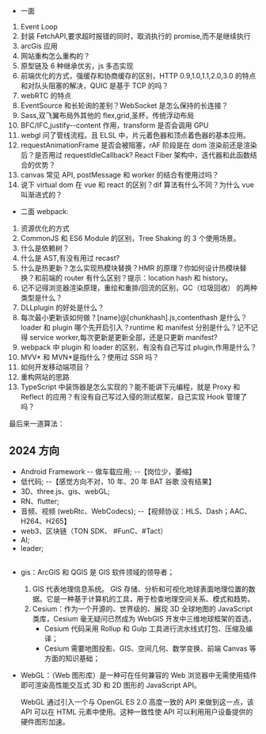 - 一面

1. Event Loop
2. 封装 FetchAPI,要求超时报错的同时，取消执行的 promise,而不是继续执行
3. arcGis 应用
4. 网站重构怎么重构的？
5. 原型链及 6 种继承优劣，js 多态实现
6. 前端优化的方式，强缓存和协商缓存的区别，HTTP 0.9,1.0,1.1,2.0,3.0 的特点和对队头阻塞的解决，QUIC 是基于 TCP 的吗？
7. webRTC 的特点
8. EventSource 和长轮询的差别？WebSocket 是怎么保持的长连接？
9. Sass,双飞翼布局外其他的 flex,grid,圣杯，传统浮动布局
10. BFC/IFC,justify--content 作用，transform 是否会调用 GPU
11. webgl 问了管线流程。且 ELSL 中，片元着色器和顶点着色器的基本应用。
12. requestAnimationFrame 是否会被阻塞，rAF 阶段是在 dom 渲染前还是渲染后？是否用过 requestIdleCallback? React Fiber 架构中，迭代器和此函数结合的优势？
13. canvas 常见 API, postMessage 和 worker 的结合有使用过吗？
14. 说下 virtual dom 在 vue 和 react 的区别？dif 算法有什么不同？为什么 vue 叫渐进式的？

- 二面 webpack:

1. 资源优化的方式
2. CommonJS 和 ES6 Module 的区别，Tree Shaking 的 3 个使用场景。
3. 什么是依赖树？
4. 什么是 AST,有没有用过 recast?
5. 什么是热更新？怎么实现热模块替换？HMR 的原理？你如何设计热模块替换？和前端的 router 有什么区别？提示：location hash 和 history。
6. 记不记得浏览器渲染原理，重绘和重排/回流的区别，GC（垃圾回收） 的两种类型是什么？
7. DLLplugin 的好处是什么？
8. 每次最小更新该如何做？[name]@[chunkhash].js,contenthash 是什么？loader 和 plugin 哪个先开启引入？runtime 和 manifest 分别是什么？记不记得 service worker,每次更新是更新全部，还是只更新 manifest?
9. webpack 中 plugin 和 loader 的区别，有没有自己写过 plugin,作用是什么？
10. MVV* 和 MVN*是指什么？使用过 SSR 吗？
11. 如何开发移动端项目？
12. 重构网站的思路
13. TypeScript 中装饰器是怎么实现的？能不能讲下元编程，就是 Proxy 和 Reflect 的应用？有没有自己写过入侵的测试框架，自己实现 Hook 管理了吗？

最后来一道算法：

## 2024 方向

- Android Framework -- 做车载应用; --【岗位少，萎缩】
- 低代码; --【感觉方向不对，10 年、20 年 BAT 谷歌 没有结果】
- 3D、three.js、gis、webGL;
- RN、flutter;
- 音频、视频 (webRtc、WebCodecs); --【视频协议：HLS、Dash；AAC、H264、H265】
- web3、区块链（TON SDK、 #FunC、#Tact）
- AI;
- leader;

##

- gis：ArcGIS 和 QGIS 是 GIS 软件领域的领导者；

  1. GIS 代表地理信息系统。 GIS 存储、分析和可视化地球表面地理位置的数据。它是一种基于计算机的工具，用于检查地理空间关系、模式和趋势。
  2. Cesium：作为一个开源的、世界级的、展现 3D 全球地图的 JavaScript 类库，Cesium 毫无疑问已然成为 WebGIS 开发中三维地球框架的首选，
     - Cesium 代码采用 Rollup 和 Gulp 工具进行流水线式打包、压缩及编译；
     - Cesium 需要地图投影、GIS、空间几何、数学变换、前端 Canvas 等方面的知识基础；

- WebGL：（Web 图形库）是一种可在任何兼容的 Web 浏览器中无需使用插件即可渲染高性能交互式 3D 和 2D 图形的 JavaScript API。

  WebGL 通过引入一个与 OpenGL ES 2.0 高度一致的 API 来做到这一点，该 API 可以在 HTML <canvas> 元素中使用。这种一致性使 API 可以利用用户设备提供的硬件图形加速。
